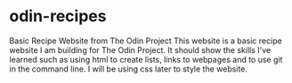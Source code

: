 # odin-recipes
Basic Recipe Website from The Odin Project
This website is a basic recipe website I am building for The Odin Project. It should show the skills I've learned such as using html to create lists, links to webpages and to use git in the command line. I will be using css later to style the website.